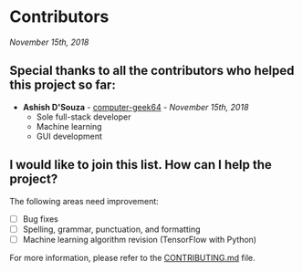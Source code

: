 # Contributors
*November 15th, 2018*

## Special thanks to all the contributors who helped this project so far:
* **Ashish D'Souza** - [computer-geek64](https://github.com/computer-geek64/) - *November 15th, 2018*
  * Sole full-stack developer
  * Machine learning
  * GUI development

## I would like to join this list. How can I help the project?
The following areas need improvement:
- [ ] Bug fixes
- [ ] Spelling, grammar, punctuation, and formatting
- [ ] Machine learning algorithm revision (TensorFlow with Python)

For more information, please refer to the [CONTRIBUTING.md](/docs/CONTRIBUTING.md) file.
